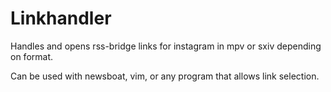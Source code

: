 # Linkhandler
Handles and opens rss-bridge links for instagram in mpv or sxiv depending on format.

Can be used with newsboat, vim, or any program that allows link selection.
